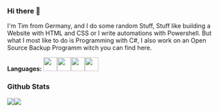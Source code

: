 ### Hi there 👋

I'm Tim from Germany, and I do some random Stuff, Stuff like building a Website with HTML and CSS or I write automations with Powershell. But what I most like to do is Programming with C#, I also work on an Open Source Backup Programm witch you can find here.

**Languages:**
<img height="32" width="32" src="https://cdn.cdnlogo.com/logos/c/27/c.svg" /><img height="32" width="32" src="https://upload.wikimedia.org/wikipedia/commons/2/2f/PowerShell_5.0_icon.png" /><img height="32" width="32" src="https://cdn-icons-png.flaticon.com/512/919/919827.png" /><img height="32" width="32" src="https://cdn-icons-png.flaticon.com/512/5968/5968242.png" />


### Github Stats
<img src="https://github-readme-stats.vercel.app/api?username=SexyJackXy&show_icons=true"/><img src="https://github-readme-stats.vercel.app/api/top-langs?username=SexyJackXy&layout=compact"/>


